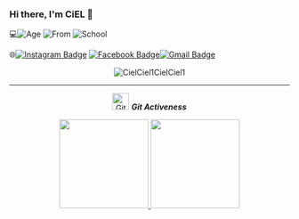 ### Hi there, I'm CiEL 👋

<!--
**CielCiel1/CielCiel1** is a ✨ _special_ ✨ repository because its `README.md` (this file) appears on your GitHub profile.

Here are some ideas to get you started:

- 🔭 I’m currently working on ...
- 🌱 I’m currently learning ...
- 👯 I’m looking to collaborate on ...
- 🤔 I’m looking for help with ...
- 💬 Ask me about ...
- 📫 How to reach me: ...
- 😄 Pronouns: ...
- ⚡ Fun fact: ...
-->
💻![Age](https://img.shields.io/badge/Age-20-informational) ![From](https://img.shields.io/badge/From-HaTinh-informational)  ![School](https://img.shields.io/badge/School-National%20Economics%20University-informational) 

🌐[![Instagram Badge](https://img.shields.io/badge/-Instagram-E4405F?style=flat&logo=instagram&logoColor=white&link=https://instagram.com/m.a.n.u.m.a.n.o.j/)](https://www.instagram.com/ciel._.tr/) [![Facebook Badge](https://img.shields.io/badge/-Facebook-1877f2?style=flat&logo=facebook&logoColor=white&link=https://facebook.com/manumanoj0010)](https://www.facebook.com/cieltrantrang/)[![Gmail Badge](https://img.shields.io/badge/Gmail-red?style=flat-square&logo=Gmail&logoColor=white&link=mailto:manumanoj0010@gmail.com)](mailto:huyentrang201ciel@gmail.com)

<p align="center"><img src="https://github-readme-streak-stats.herokuapp.com/?user=CielCiel1&theme=algolia" alt="CielCiel1CielCiel1"  /></p>

<hr>
<p align="center">
 <img src="https://media.giphy.com/media/W5eoZHPpUx9sapR0eu/giphy.gif" width="30px" alt="Git"/>&nbsp;<i><b>Git Activeness</b></i></p>
<p align="center">
<a href="https://github.com/AVS1508">
  <img height="160em" src="https://github-readme-stats-eight-theta.vercel.app/api?username=CielCiel1&show_icons=true&theme=algolia&include_all_commits=true&count_private=true"/>
  <img height="160em" src="https://github-readme-stats-eight-theta.vercel.app/api/top-langs/?username=CielCiel1&layout=compact&langs_count=8&theme=algolia"/>
</a>
</p>




